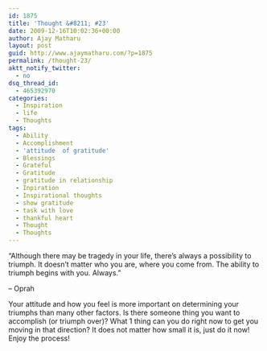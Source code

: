 ```yaml
---
id: 1875
title: 'Thought &#8211; #23'
date: 2009-12-16T10:02:36+00:00
author: Ajay Matharu
layout: post
guid: http://www.ajaymatharu.com/?p=1875
permalink: /thought-23/
aktt_notify_twitter:
  - no
dsq_thread_id:
  - 465392970
categories:
  - Inspiration
  - life
  - Thoughts
tags:
  - Ability
  - Accomplishment
  - 'attitude  of gratitude'
  - Blessings
  - Grateful
  - Gratitude
  - gratitude in relationship
  - Inpiration
  - Inspirational thoughts
  - show gratitude
  - task with love
  - thankful heart
  - Thought
  - Thoughts
---
```

&#8220;Although there may be tragedy in your life, there&#8217;s always a possibility to triumph. It doesn&#8217;t matter who you are, where you come from. The ability to triumph begins with you. Always.&#8221;

&#8211; Oprah

Your attitude and how you feel is more important on determining your triumphs than many other factors. Is there someone thing you want to accomplish (or triumph over)? What 1 thing can you do right now to get you moving in that direction? It does not matter how small it is, just do it now! Enjoy the process!
